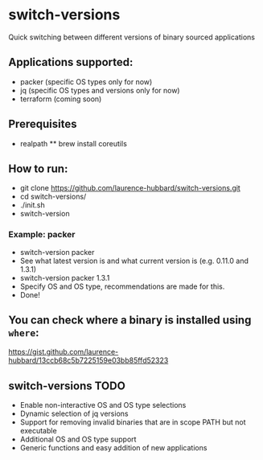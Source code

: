 # switch-versions
Quick switching between different versions of binary sourced applications

## Applications supported:
* packer (specific OS types only for now)
* jq (specific OS types and versions only for now)
* terraform (coming soon)

## Prerequisites
* realpath
** brew install coreutils

## How to run:
* git clone https://github.com/laurence-hubbard/switch-versions.git
* cd switch-versions/
* ./init.sh
* switch-version

### Example: packer
* switch-version packer
* See what latest version is and what current version is (e.g. 0.11.0 and 1.3.1)
* switch-version packer 1.3.1
* Specify OS and OS type, recommendations are made for this.
* Done!

## You can check where a binary is installed using `where`:
https://gist.github.com/laurence-hubbard/13ccb68c5b7225159e03bb85ffd52323

## switch-versions TODO
* Enable non-interactive OS and OS type selections
* Dynamic selection of jq versions
* Support for removing invalid binaries that are in scope PATH but not executable
* Additional OS and OS type support
* Generic functions and easy addition of new applications
